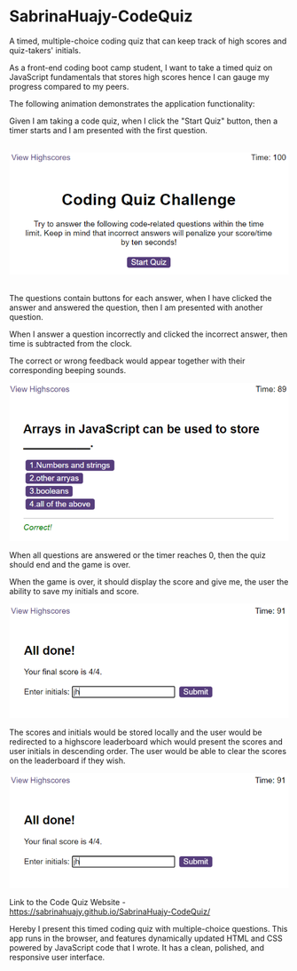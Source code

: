 # SabrinaHuajy-CodeQuiz
A timed, multiple-choice coding quiz that can keep track of high scores and quiz-takers' initials.

As a front-end coding boot camp student, I want to take a timed quiz on JavaScript fundamentals that stores high scores hence I can gauge my progress compared to my peers.

The following animation demonstrates the application functionality:

Given I am taking a code quiz, when I click the "Start Quiz" button, then a timer starts and I am presented with the first question.

<br>

<img src="assets\images\screenshot1.PNG" alt="screenshot of webpage interface1">
<br>
<br>

The questions contain buttons for each answer, when I have clicked the answer and answered the question, then I am presented with another question. 

When I answer a question incorrectly and clicked the incorrect answer, then time is subtracted from the clock. 

The correct or wrong feedback would appear together with their corresponding beeping sounds. 

<img src="assets\images\screenshot2.PNG" alt="screenshot of webpage interface2">

When all questions are answered or the timer reaches 0, then the quiz should end and the game is over.

When the game is over, it should display the score and give me, the user the ability to save my initials and score. 

<img src="assets\images\screenshot3.PNG" alt="screenshot of webpage interface3">

The scores and initials would be stored locally and the user would be redirected to a highscore leaderboard which would present the scores and user initials in descending order. The user would be able to clear the scores on the leaderboard if they wish. 

<img src="assets\images\screenshot3.PNG" alt="screenshot of webpage interface3">

Link to the Code Quiz Website - https://sabrinahuajy.github.io/SabrinaHuajy-CodeQuiz/

Hereby I present this timed coding quiz with multiple-choice questions. This app runs in the browser, and features dynamically updated HTML and CSS powered by JavaScript code that I wrote. It has a clean, polished, and responsive user interface. 



